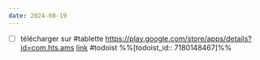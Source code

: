 ```yaml
---
date: 2024-08-19
---
```

- [ ] télécharger sur #tablette https://play.google.com/store/apps/details?id=com.hts.ams [link](https://todoist.com/showTask?id=7180148467) #todoist %%[todoist_id:: 7180148467]%%